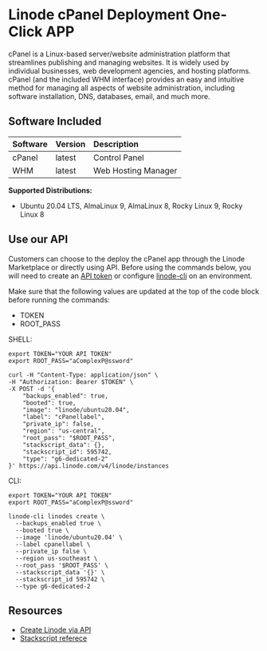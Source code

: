 # Linode cPanel Deployment One-Click APP

cPanel is a Linux-based server/website administration platform that streamlines publishing and managing websites. It is widely used by individual businesses, web development agencies, and hosting platforms. cPanel (and the included WHM interface) provides an easy and intuitive method for managing all aspects of website administration, including software installation, DNS, databases, email, and much more.

## Software Included

| Software  | Version   | Description   |
| :---      | :----     | :---          |
| cPanel   | latest    | Control Panel |
| WHM  | latest   | Web Hosting Manager |


**Supported Distributions:**

- Ubuntu 20.04 LTS, AlmaLinux 9, AlmaLinux 8, Rocky Linux 9, Rocky Linux 8


## Use our API

Customers can choose to the deploy the cPanel app through the Linode Marketplace or directly using API. Before using the commands below, you will need to create an [API token](https://www.linode.com/docs/products/tools/linode-api/get-started/#create-an-api-token) or configure [linode-cli](https://www.linode.com/products/cli/) on an environment.


Make sure that the following values are updated at the top of the code block before running the commands:
- TOKEN
- ROOT_PASS

SHELL:
```
export TOKEN="YOUR API TOKEN"
export ROOT_PASS="aComplexP@ssword"

curl -H "Content-Type: application/json" \
-H "Authorization: Bearer $TOKEN" \
-X POST -d '{
    "backups_enabled": true,
    "booted": true,
    "image": "linode/ubuntu20.04",
    "label": "cPanellabel",
    "private_ip": false,
    "region": "us-central",
    "root_pass": "$ROOT_PASS",
    "stackscript_data": {},
    "stackscript_id": 595742,
    "type": "g6-dedicated-2"
}' https://api.linode.com/v4/linode/instances 
```

CLI:
```
export TOKEN="YOUR API TOKEN"
export ROOT_PASS="aComplexP@ssword"

linode-cli linodes create \
  --backups_enabled true \
  --booted true \
  --image 'linode/ubuntu20.04' \
  --label cpanellabel \
  --private_ip false \
  --region us-southeast \
  --root_pass '$ROOT_PASS' \
  --stackscript_data '{}' \
  --stackscript_id 595742 \
  --type g6-dedicated-2
```

## Resources

- [Create Linode via API](https://www.linode.com/docs/api/linode-instances/#linode-create)
- [Stackscript referece](https://www.linode.com/docs/guides/writing-scripts-for-use-with-linode-stackscripts-a-tutorial/#user-defined-fields-udfs)

